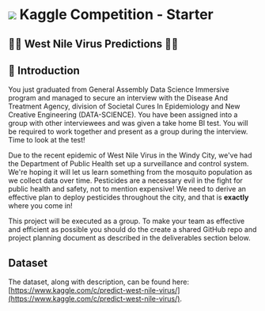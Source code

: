 # ![](https://ga-dash.s3.amazonaws.com/production/assets/logo-9f88ae6c9c3871690e33280fcf557f33.png) Kaggle Competition - Starter
## :microbe::microbe: West Nile Virus Predictions :microbe::microbe:

##  :test_tube: Introduction

You just graduated from General Assembly Data Science Immersive program and managed to secure an interview with the Disease And Treatment Agency, division of Societal Cures In Epidemiology and New Creative Engineering (DATA-SCIENCE). You have been assigned into a group with other interviewees and was given a take home BI test. You will be required to work together and present as a group during the interview. Time to look at the test!

Due to the recent epidemic of West Nile Virus in the Windy City, we've had the Department of Public Health set up a surveillance and control system. We're hoping it will let us learn something from the mosquito population as we collect data over time. Pesticides are a necessary evil in the fight for public health and safety, not to mention expensive! We need to derive an effective plan to deploy pesticides throughout the city, and that is **exactly** where you come in!

This project will be executed as a group.  To make your team as effective and efficient as possible you should do the create a shared GitHub repo and project planning document as described in the deliverables section below.

## Dataset

The dataset, along with description, can be found here: [https://www.kaggle.com/c/predict-west-nile-virus/](https://www.kaggle.com/c/predict-west-nile-virus/).

